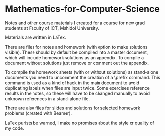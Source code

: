 # Mathematics-for-Computer-Science
Notes and other course materials I created for a course for new grad students at Faculty of ICT, Mahidol University.

Materials are written in LaTex. 

There are files for notes and homework (with option to make solutions visible). These should by default be compiled into a master document, 
which will include homework solutions as an appendix. To compile a document without solutions just remove or comment out the appendix.

To compile the homework sheets (with or without solutions) as stand-alone documents you need to uncomment the creation of a \prefix command.
This command is used as a kind of hack in the main document to avoid duplicating labels when files are input twice.
Some exercises reference results in the notes, so these will have to be changed manually to avoid unknown references in a stand-alone file.

There are also files for slides and solutions for selected homework problems (created with Beamer).

LaTex purists be warned, I make no promises about the style or quality of my code.
